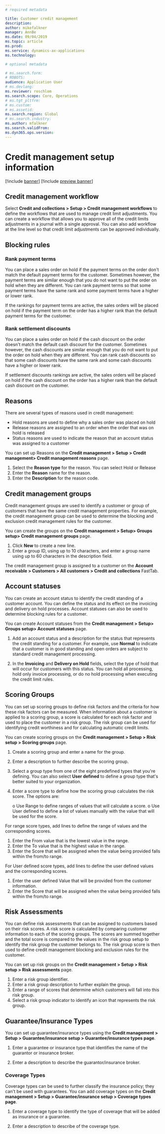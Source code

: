 ```yaml
---
# required metadata

title: Customer credit management
description: 
author: mikefalkner
manager: AnnBe
ms.date: 09/04/2019
ms.topic: article
ms.prod: 
ms.service: dynamics-ax-applications
ms.technology: 

# optional metadata

# ms.search.form:  
# ROBOTS: 
audience: Application User
# ms.devlang: 
ms.reviewer: roschlom
ms.search.scope: Core, Operations
# ms.tgt_pltfrm: 
# ms.custom: 
# ms.assetid: 
ms.search.region: Global
# ms.search.industry: 
ms.author: mfalkner
ms.search.validFrom: 
ms.dyn365.ops.version: 
---
```


# Credit management setup information 

[!include [banner](../includes/banner.md)]
[!include [preview banner](../includes/preview-banner.md)]

## Credit management workflow
Select **Credit and collections > Setup > Credit management workflows** to define the workflows that are used to manage credit limit adjustments. You can create a workflow that allows you to approve all of the credit limits adjustments in a journal with a single approval. You can also add workflow at the line level so that credit limit adjustments can be approved individually.

## Blocking rules

### Rank payment terms

You can place a sales order on hold if the payment terms on the order don't match the default payment terms for the customer. Sometimes however, the payment terms are similar enough that you do not want to put the order on hold when they are different. You can rank payment terms so that some payment terms have the same rank and some payment terms have a higher or lower rank.

If the rankings for payment terms are active, the sales orders will be placed on hold if the payment term on the order has a higher rank than the default payment terms for the customer.

### Rank settlement discounts

You can place a sales order on hold if the cash discount on the order doesn't match the default cash discount for the customer. Sometimes however, the cash discounts are similar enough that you do not want to put the order on hold when they are different. You can rank cash discounts so that some cash discounts have the same rank and some cash discounts have a higher or lower rank.

If settlement discounts rankings are active, the sales orders will be placed on hold if the cash discount on the order has a higher rank than the default cash discount on the customer.

## Reasons

There are several types of reasons used in credit management:

- Hold reasons are used to define why a sales order was placed on hold
- Release reasons are assigned to an order when the order that was on hold is released
- Status reasons are used to indicate the reason that an account status was assigned to a customer

You can set up Reasons on the **Credit management > Setup > Credit management> Credit management reasons** page.

1. Select the **Reason type** for the reason. You can select Hold or Release
2. Enter the **Reason** name for the reason.
2. Enter the **Description** for the reason code.

## Credit management groups

Credit management groups are used to identify a customer or group of customers that have the same credit management properties. For example, the credit management group can be used to determine the blocking and exclusion credit management rules for the customer.

You can create the groups on the **Credit management > Setup> Groups setup> Credit management groups** page.

1.	Click **New** to create a new line.
2.	Enter a group ID, using up to 10 characters, and enter a group name using up to 60 characters in the description field.

The credit management group is assigned to a customer on the **Account receivable > Customers > All customers > Credit and collections** FastTab.

## Account statuses

You can create an account status to identify the credit standing of a customer account. You can define the status and its effect on the invoicing and delivery on hold processes. Account statuses can also be used to determine blocking rules for a customer.

You can create Account statuses from the **Credit management > Setup> Groups setup> Account statuses** page.

1. Add an account status and a description for the status that represents the credit standing for a customer. For example, use **Normal** to indicate that a customer is in good standing and open orders are subject to standard credit management processing.

2.	In the **Invoicing** and **Delivery on Hold** fields, select the type of hold that will occur for customers with this status. You can hold all processing, hold only invoice processing, or do no hold processing when executing the credit limit rules.

## Scoring Groups

You can set up scoring groups to define risk factors and the criteria for how these risk factors can be measured. When information about a customer is applied to a scoring group, a score is calculated for each risk factor and used to place the customer in a risk group. The risk group can be used for identifying credit worthiness and for calculating automatic credit limits.

You can create scoring groups on the **Credit management > Setup > Risk setup > Scoring groups** page.

1. Create a scoring group and enter a name for the group.
2. Enter a description to further describe the scoring group.
3. Select a group type from one of the eight predefined types that you're defining. You can also select **User defined** to define a group type that's better suited to your organization.
4. Enter a score type to define how the scoring group calculates the risk score. The options are:

   o	Use Range to define ranges of values that will calculate a score.
   o	Use User defined to define a list of values manually with the value that will be used for the score.

For range score types, add lines to define the range of values and the corresponding scores.

1. Enter the From value that is the lowest value in the range.
2. Enter the To value that is the highest value in the range.
3. Enter the Score that will be assigned when the value being provided falls within the from/to range.

For User defined score types, add lines to define the user defined values and the corresponding scores.

1. Enter the user defined Value that will be provided from the customer information.
2. Enter the Score that will be assigned when the value being provided falls within the from/to range.

## Risk Assessments

You can define risk assessments that can be assigned to customers based on their risk scores. A risk score is calculated by comparing customer information to each of the scoring groups. The scores are summed together and the total score is compared to the values in the risk group setup to identify the risk group the customer belongs to. The risk group score is then used to define credit management blocking and exclusion rules for the customer.

You can set up risk groups on the **Credit management > Setup > Risk setup > Risk assessments** page.

1. Enter a risk group identifier.
2. Enter a risk group description to further explain the group.
3. Enter a range of scores that determine which customers will fall into this risk group. 
4. Select a risk group indicator to identify an icon that represents the risk group.

## Guarantee/Insurance Types

You can set up guarantee/insurance types using the **Credit management > Setup > Guarantee/insurance setup > Guarantee/insurance types page**.

1.	Enter a guarantee or insurance type that identifies the name of the guarantor or insurance broker.

2.	Enter a description to describe the guarantor/insurance broker.

### Coverage Types

Coverage types can be used to further classify the insurance policy; they can't be used with guarantees. You can add coverage types on the **Credit management > Setup > Guarantee/insurance setup > Coverage types page**.

1.	Enter a coverage type to identify the type of coverage that will be added as insurance or a guarantee.

2.	Enter a description to describe of the coverage type.
